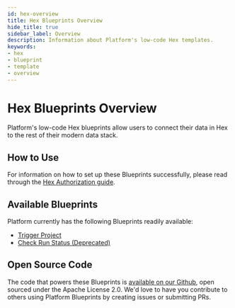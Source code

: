 ```yaml
---
id: hex-overview
title: Hex Blueprints Overview
hide_title: true
sidebar_label: Overview
description: Information about Platform's low-code Hex templates.
keywords:
- hex
- blueprint
- template
- overview
---
```


# Hex Blueprints Overview

Platform's low-code Hex blueprints allow users to connect their data in Hex to the rest of their modern data stack.


## How to Use
For information on how to set up these Blueprints successfully, please read through the [Hex Authorization guide](hex-authorization.md).


## Available Blueprints
Platform currently has the following Blueprints readily available:

- [Trigger Project](hex-trigger-project.md)
- [Check Run Status (Deprecated)](hex-check-run-status.md)

## Open Source Code
The code that powers these Blueprints is [available on our Github](https://github.com/shipyardapp/shipyard-blueprints/tree/main/shipyard_blueprints/hex), open sourced under the Apache License 2.0. We'd love to have you contribute to others using Platform Blueprints by creating issues or submitting PRs.
